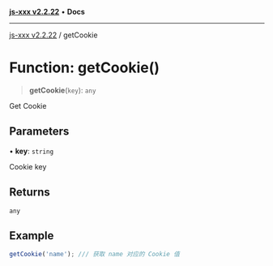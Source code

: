 [**js-xxx v2.2.22**](../README.md) • **Docs**

***

[js-xxx v2.2.22](../README.md) / getCookie

# Function: getCookie()

> **getCookie**(`key`): `any`

Get Cookie

## Parameters

• **key**: `string`

Cookie key

## Returns

`any`

## Example

```ts
getCookie('name'); /// 获取 name 对应的 Cookie 值
```
